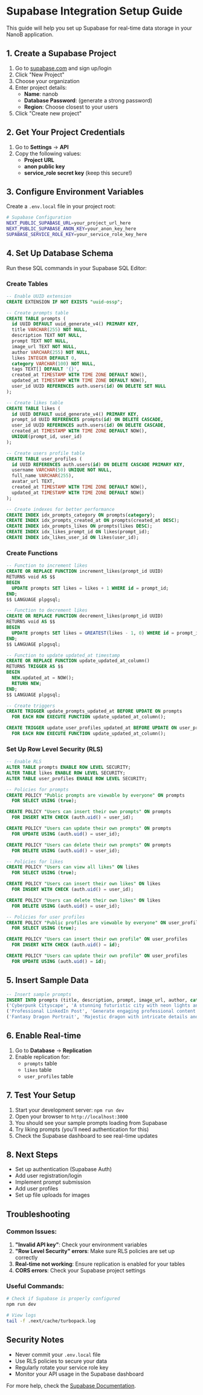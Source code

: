 # Supabase Integration Setup Guide

This guide will help you set up Supabase for real-time data storage in your NanoB application.

## 1. Create a Supabase Project

1. Go to [supabase.com](https://supabase.com) and sign up/login
2. Click "New Project"
3. Choose your organization
4. Enter project details:
   - **Name**: nanob
   - **Database Password**: (generate a strong password)
   - **Region**: Choose closest to your users
5. Click "Create new project"

## 2. Get Your Project Credentials

1. Go to **Settings** → **API**
2. Copy the following values:
   - **Project URL**
   - **anon public key**
   - **service_role secret key** (keep this secure!)

## 3. Configure Environment Variables

Create a `.env.local` file in your project root:

```bash
# Supabase Configuration
NEXT_PUBLIC_SUPABASE_URL=your_project_url_here
NEXT_PUBLIC_SUPABASE_ANON_KEY=your_anon_key_here
SUPABASE_SERVICE_ROLE_KEY=your_service_role_key_here
```

## 4. Set Up Database Schema

Run these SQL commands in your Supabase SQL Editor:

### Create Tables

```sql
-- Enable UUID extension
CREATE EXTENSION IF NOT EXISTS "uuid-ossp";

-- Create prompts table
CREATE TABLE prompts (
  id UUID DEFAULT uuid_generate_v4() PRIMARY KEY,
  title VARCHAR(255) NOT NULL,
  description TEXT NOT NULL,
  prompt TEXT NOT NULL,
  image_url TEXT NOT NULL,
  author VARCHAR(255) NOT NULL,
  likes INTEGER DEFAULT 0,
  category VARCHAR(100) NOT NULL,
  tags TEXT[] DEFAULT '{}',
  created_at TIMESTAMP WITH TIME ZONE DEFAULT NOW(),
  updated_at TIMESTAMP WITH TIME ZONE DEFAULT NOW(),
  user_id UUID REFERENCES auth.users(id) ON DELETE SET NULL
);

-- Create likes table
CREATE TABLE likes (
  id UUID DEFAULT uuid_generate_v4() PRIMARY KEY,
  prompt_id UUID REFERENCES prompts(id) ON DELETE CASCADE,
  user_id UUID REFERENCES auth.users(id) ON DELETE CASCADE,
  created_at TIMESTAMP WITH TIME ZONE DEFAULT NOW(),
  UNIQUE(prompt_id, user_id)
);

-- Create users profile table
CREATE TABLE user_profiles (
  id UUID REFERENCES auth.users(id) ON DELETE CASCADE PRIMARY KEY,
  username VARCHAR(50) UNIQUE NOT NULL,
  full_name VARCHAR(255),
  avatar_url TEXT,
  created_at TIMESTAMP WITH TIME ZONE DEFAULT NOW(),
  updated_at TIMESTAMP WITH TIME ZONE DEFAULT NOW()
);

-- Create indexes for better performance
CREATE INDEX idx_prompts_category ON prompts(category);
CREATE INDEX idx_prompts_created_at ON prompts(created_at DESC);
CREATE INDEX idx_prompts_likes ON prompts(likes DESC);
CREATE INDEX idx_likes_prompt_id ON likes(prompt_id);
CREATE INDEX idx_likes_user_id ON likes(user_id);
```

### Create Functions

```sql
-- Function to increment likes
CREATE OR REPLACE FUNCTION increment_likes(prompt_id UUID)
RETURNS void AS $$
BEGIN
  UPDATE prompts SET likes = likes + 1 WHERE id = prompt_id;
END;
$$ LANGUAGE plpgsql;

-- Function to decrement likes
CREATE OR REPLACE FUNCTION decrement_likes(prompt_id UUID)
RETURNS void AS $$
BEGIN
  UPDATE prompts SET likes = GREATEST(likes - 1, 0) WHERE id = prompt_id;
END;
$$ LANGUAGE plpgsql;

-- Function to update updated_at timestamp
CREATE OR REPLACE FUNCTION update_updated_at_column()
RETURNS TRIGGER AS $$
BEGIN
  NEW.updated_at = NOW();
  RETURN NEW;
END;
$$ LANGUAGE plpgsql;

-- Create triggers
CREATE TRIGGER update_prompts_updated_at BEFORE UPDATE ON prompts
  FOR EACH ROW EXECUTE FUNCTION update_updated_at_column();

CREATE TRIGGER update_user_profiles_updated_at BEFORE UPDATE ON user_profiles
  FOR EACH ROW EXECUTE FUNCTION update_updated_at_column();
```

### Set Up Row Level Security (RLS)

```sql
-- Enable RLS
ALTER TABLE prompts ENABLE ROW LEVEL SECURITY;
ALTER TABLE likes ENABLE ROW LEVEL SECURITY;
ALTER TABLE user_profiles ENABLE ROW LEVEL SECURITY;

-- Policies for prompts
CREATE POLICY "Public prompts are viewable by everyone" ON prompts
  FOR SELECT USING (true);

CREATE POLICY "Users can insert their own prompts" ON prompts
  FOR INSERT WITH CHECK (auth.uid() = user_id);

CREATE POLICY "Users can update their own prompts" ON prompts
  FOR UPDATE USING (auth.uid() = user_id);

CREATE POLICY "Users can delete their own prompts" ON prompts
  FOR DELETE USING (auth.uid() = user_id);

-- Policies for likes
CREATE POLICY "Users can view all likes" ON likes
  FOR SELECT USING (true);

CREATE POLICY "Users can insert their own likes" ON likes
  FOR INSERT WITH CHECK (auth.uid() = user_id);

CREATE POLICY "Users can delete their own likes" ON likes
  FOR DELETE USING (auth.uid() = user_id);

-- Policies for user profiles
CREATE POLICY "Public profiles are viewable by everyone" ON user_profiles
  FOR SELECT USING (true);

CREATE POLICY "Users can insert their own profile" ON user_profiles
  FOR INSERT WITH CHECK (auth.uid() = id);

CREATE POLICY "Users can update their own profile" ON user_profiles
  FOR UPDATE USING (auth.uid() = id);
```

## 5. Insert Sample Data

```sql
-- Insert sample prompts
INSERT INTO prompts (title, description, prompt, image_url, author, category, tags) VALUES
('Cyberpunk Cityscape', 'A stunning futuristic city with neon lights and flying cars', 'A cyberpunk cityscape at night, neon lights reflecting on wet streets, flying cars in the sky, tall buildings with holographic advertisements, dark atmosphere with bright colorful accents, highly detailed, 4K resolution', 'https://images.unsplash.com/photo-1518709268805-4e9042af2176?w=500&h=300&fit=crop', 'Alex Chen', 'Art & Design', ARRAY['cyberpunk', 'cityscape', 'futuristic']),
('Professional LinkedIn Post', 'Generate engaging professional content for LinkedIn', 'Write a professional LinkedIn post about [topic] that includes: a compelling hook in the first line, 3-4 key points with actionable insights, relevant industry statistics, a call-to-action, and professional but engaging tone. Keep it under 1500 characters.', 'https://images.unsplash.com/photo-1611224923853-80b023f02d71?w=500&h=300&fit=crop', 'Sarah Johnson', 'Marketing', ARRAY['linkedin', 'professional', 'content']),
('Fantasy Dragon Portrait', 'Majestic dragon with intricate details and magical aura', 'A majestic fantasy dragon portrait, ancient and wise looking, intricate scales with metallic reflections, glowing eyes, magical aura surrounding it, detailed facial features, fantasy art style, high contrast lighting, 8K resolution', 'https://images.unsplash.com/photo-1578662996442-48f60103fc96?w=500&h=300&fit=crop', 'Mike Rodriguez', 'Art & Design', ARRAY['fantasy', 'dragon', 'portrait']);
```

## 6. Enable Real-time

1. Go to **Database** → **Replication**
2. Enable replication for:
   - `prompts` table
   - `likes` table
   - `user_profiles` table

## 7. Test Your Setup

1. Start your development server: `npm run dev`
2. Open your browser to `http://localhost:3000`
3. You should see your sample prompts loading from Supabase
4. Try liking prompts (you'll need authentication for this)
5. Check the Supabase dashboard to see real-time updates

## 8. Next Steps

- Set up authentication (Supabase Auth)
- Add user registration/login
- Implement prompt submission
- Add user profiles
- Set up file uploads for images

## Troubleshooting

### Common Issues:

1. **"Invalid API key"**: Check your environment variables
2. **"Row Level Security" errors**: Make sure RLS policies are set up correctly
3. **Real-time not working**: Ensure replication is enabled for your tables
4. **CORS errors**: Check your Supabase project settings

### Useful Commands:

```bash
# Check if Supabase is properly configured
npm run dev

# View logs
tail -f .next/cache/turbopack.log
```

## Security Notes

- Never commit your `.env.local` file
- Use RLS policies to secure your data
- Regularly rotate your service role key
- Monitor your API usage in the Supabase dashboard

For more help, check the [Supabase Documentation](https://supabase.com/docs).















